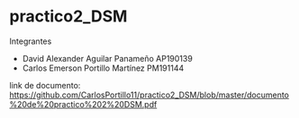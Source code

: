 # practico2_DSM
Integrantes 
- David Alexander Aguilar Panameño AP190139
- Carlos Emerson Portillo Martínez PM191144

link de documento: https://github.com/CarlosPortillo11/practico2_DSM/blob/master/documento%20de%20practico%202%20DSM.pdf
